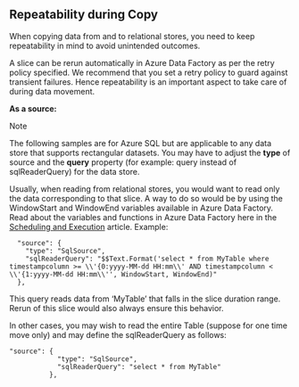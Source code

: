 ## Repeatability during Copy
When copying data from and to relational stores, you need to keep repeatability in mind to avoid unintended outcomes. 

A slice can be rerun automatically in Azure Data Factory as per the retry policy specified. We recommend that you set a retry policy to guard against transient failures. Hence repeatability is an important aspect to take care of during data movement. 

**As a source:**

> [!NOTE]
> The following samples are for Azure SQL but are applicable to any data store that supports rectangular datasets. You may have to adjust the **type** of source and the **query** property (for example: query instead of sqlReaderQuery) for the data store.   
> 
> 

Usually, when reading from relational stores, you would want to read only the data corresponding to that slice. A way to do so would be by using the WindowStart and WindowEnd variables available in Azure Data Factory. Read about the variables and functions in Azure Data Factory here in the [Scheduling and Execution](../articles/data-factory/data-factory-scheduling-and-execution.md) article. Example: 

      "source": {
        "type": "SqlSource",
        "sqlReaderQuery": "$$Text.Format('select * from MyTable where timestampcolumn >= \\'{0:yyyy-MM-dd HH:mm\\' AND timestampcolumn < \\'{1:yyyy-MM-dd HH:mm\\'', WindowStart, WindowEnd)"
      },

This query reads data from ‘MyTable’ that falls in the slice duration range. Rerun of this slice would also always ensure this behavior. 

In other cases, you may wish to read the entire Table (suppose for one time move only) and may define the sqlReaderQuery as follows:

    "source": {
                "type": "SqlSource",
                "sqlReaderQuery": "select * from MyTable"
              },

